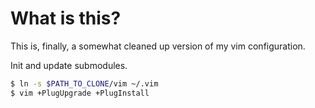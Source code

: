 What is this?
==

This is, finally, a somewhat cleaned up version of my vim configuration.

Init and update submodules.

```bash
$ ln -s $PATH_TO_CLONE/vim ~/.vim
$ vim +PlugUpgrade +PlugInstall
```
